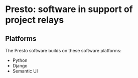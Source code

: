 # Presto: software in support of project relays

## Platforms
The Presto software builds on these software platforms:

* Python
* Django
* Semantic UI
